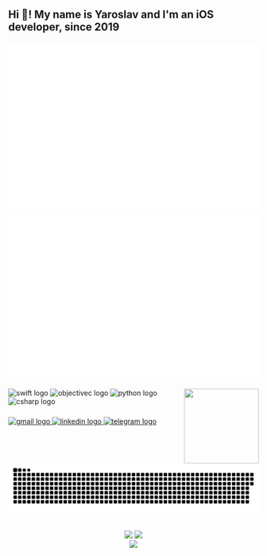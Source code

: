 <h2 align="left">Hi 👋! My name is Yaroslav and I'm an iOS developer, since 2019</h2>

###
<div align="center">
<picture><source media="(prefers-color-scheme: auto)" srcset="https://raw.githubusercontent.com/lelonco/GitHub-Stats-Visualization/master/generated/auto/languages.svg"><img alt="Languages used by User Name" src="https://raw.githubusercontent.com/lelonco/GitHub-Stats-Visualization/master/generated/auto/languages.svg"></picture>
<picture><source media="(prefers-color-scheme: auto)" srcset="https://raw.githubusercontent.com/lelonco/GitHub-Stats-Visualization/master/generated/auto/overview.svg"><img alt="Languages used by User Name" src="https://raw.githubusercontent.com/lelonco/GitHub-Stats-Visualization/master/generated/auto/overview.svg"></picture>

</div>

###

<img align="right" height="150" width="150" src="https://i.imgflip.com/65efzo.gif"  />

###

<div align="left">
  <img src="https://cdn.jsdelivr.net/gh/devicons/devicon/icons/swift/swift-original.svg" height="30" width="42" alt="swift logo"  />
  <img src="https://cdn.jsdelivr.net/gh/devicons/devicon/icons/objectivec/objectivec-plain.svg" height="30" width="42" alt="objectivec logo"  />
  <img src="https://cdn.jsdelivr.net/gh/devicons/devicon/icons/python/python-plain-wordmark.svg" height="30" width="42" alt="python logo"  />
  <img src="https://cdn.jsdelivr.net/gh/devicons/devicon/icons/csharp/csharp-original.svg" height="30" width="42" alt="csharp logo"  />
</div>

###

<div align="left">
  <a href="fast.yarik@gmail.com" target="_blank">
    <img src="https://img.shields.io/static/v1?message=Gmail&logo=gmail&label=&color=D14836&logoColor=white&labelColor=&style=for-the-badge" height="35" alt="gmail logo"  />
  </a>
  <a href="https://www.linkedin.com/in/yaroslav-arkushenko/" target="_blank">
    <img src="https://img.shields.io/static/v1?message=LinkedIn&logo=linkedin&label=&color=0077B5&logoColor=white&labelColor=&style=for-the-badge" height="35" alt="linkedin logo"  />
  </a>
  <a href="https://t.me/imroslav" target="_blank">
    <img src="https://img.shields.io/static/v1?message=Telegram&logo=telegram&label=&color=2CA5E0&logoColor=white&labelColor=&style=for-the-badge" height="35" alt="telegram logo"  />
  </a>
</div>

###

<br clear="both">

<img src="https://raw.githubusercontent.com/lelonco/lelonco/output/snake.svg" alt="Snake animation" />

###
<div align="center">
  <img src="https://spotify-github-profile.vercel.app/api/view.svg?uid=31j5clbhzsrfpm2sibptlcjowpbe&redirect=true" />
  <img src="https://spotify-github-profile.vercel.app/api/view.svg?uid=31j5clbhzsrfpm2sibptlcjowpbe&redirect=true" />      
</div>  
<div align="center"><img src="https://spotify-github-profile.vercel.app/api/view?uid=31j5clbhzsrfpm2sibptlcjowpbe&cover_image=true&theme=default&show_offline=false&background_color=121212&interchange=false" /></div>  

###
